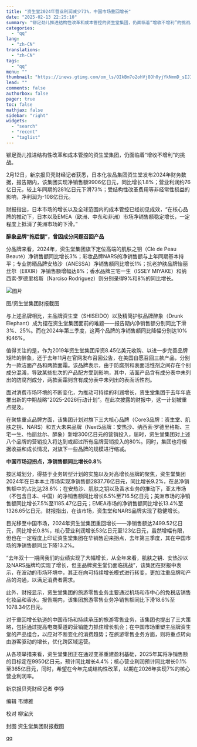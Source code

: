 ```yaml
---
title: "资生堂2024年营业利润减少73%，中国市场重回增长"
date: "2025-02-13 22:25:10"
summary: "铆足劲儿推进结构性改革和成本管控的资生堂集团，仍面临着“增收不增利”的挑战。2月12日，新京报贝壳财..."
categories:
  - "qq"
lang:
  - "zh-CN"
translations:
  - "zh-CN"
tags:
  - "qq"
menu: ""
thumbnail: "https://inews.gtimg.com/om_ls/OIkBm7o2ohVj8Oh0yjYkNmmD_sIJIfv_hKsU8APyKEXakAA_640360/0"
lead: ""
comments: false
authorbox: false
pager: true
toc: false
mathjax: false
sidebar: "right"
widgets:
  - "search"
  - "recent"
  - "taglist"
---
```


铆足劲儿推进结构性改革和成本管控的资生堂集团，仍面临着“增收不增利”的挑战。

2月12日，新京报贝壳财经记者获悉，日本化妆品集团资生堂发布2024年财务数据，报告期内，该集团实现净销售额9906亿日元，同比增长1.8%；营业利润约76亿日元，较上年同期的281亿日元下滑73%；受结构性改革费用等非经常性损益的影响，净利润为-108亿日元。

财报指出，日本市场的增长以及全球范围内的成本管控已经初见成效，“在核心品牌的推动下，日本以及EMEA（欧洲、中东和非洲）市场净销售额稳定增长，一定程度上抵消了美洲市场的下滑。”

**醉象品牌“拖后腿”，曾因成分问题召回产品**

分品牌来看，2024年，资生堂集团旗下定位高端的肌肤之钥（Clé de Peau Beauté）净销售额同比增长3%；彩妆品牌NARS的净销售额与上年同期基本持平；专业防晒品牌安热沙（ANESSA）净销售额同比增长1%；抗老护肤品牌怡丽丝尔（ElIXIR）净销售额增幅达8%；香水品牌三宅一生（ISSEY MIYAKE）和纳西索·罗德里格斯（Narciso Rodriguez）则分别录得9%和8%的同比增长。

![图片](https://inews.gtimg.com/om_bt/OZGXx2FtMj2vfwb67RzoM3eX9uYyj1yRu1cJ4wRBjvnAQAA/641)

图/资生堂集团财报截图

与上述品牌相比，主品牌资生堂（SHISEIDO）以及精简护肤品牌醉象（Drunk Elephant）成为摆在资生堂集团面前的难题——报告期内净销售额分别同比下滑3%、25%。而在2024年第三季度，这两个品牌的净销售额同比降幅分别达10%和46%。

值得关注的是，作为2019年资生堂集团斥资8.45亿美元收购、以进一步完善品牌矩阵的醉象，还于去年11月在官网发布召回公告，在美国自愿召回三款产品，分别为一款洁面产品和两款面霜。该品牌表示，由于防腐剂和表面活性剂之间存在个别成分混淆，导致某些批次的产品配方受到影响，其中，洁面产品含有成分表中未列出的防腐剂成分，两款面霜则含有成分表中未列出的表面活性剂。

面对消费市场环境的不断变化，为推动可持续的利润增长，资生堂集团于去年年底推出新的中期战略“2025-2026行动计划”。在此次披露的财报中，这一计划被重点提及。

在聚焦重点品牌方面，该集团计划对旗下三大核心品牌（Core3品牌：资生堂、肌肤之钥、NARS）和五大未来品牌（Next5品牌：安热沙、纳西索·罗德里格斯、三宅一生、怡丽丝尔、醉象）新增300亿日元的营销投入，届时，资生堂集团对上述八个品牌的营销投入将达到或超过所有品牌营销投入的80%。同时，集团也将根据收益和成长情况，对旗下一些品牌的规模进行缩减。

**中国市场迎拐点，净销售额同比增长0.8%**

按区域划分，得益于业务转型计划的实施以及对高增长品牌的聚焦，资生堂集团2024年在日本本土市场实现净销售额2837.76亿日元，同比增长9.2%，在总净销售额中的占比达28.6%；在安热沙、肌肤之钥以及香水业务的推动下，亚太市场（不包含日本、中国）的净销售额同比增长6.5%至716.5亿日元；美洲市场的净销售额同比增长7.5%至1185.47亿日元；EMEA市场的净销售额同比增长13.4%至1326.65亿日元，财报指出，在该市场，资生堂和NARS品牌实现了稳健增长。

目光移至中国市场，2024年资生堂集团重回增长——净销售额达2499.52亿日元，同比增长0.8%，核心营业利润增长53亿日元至123亿日元，虽然增幅有限，但也在一定程度上印证资生堂集团在华销售迎来拐点，去年第三季度，其在中国市场的净销售额同比下降13.2%。

“去年双十一期间我们的业绩实现了大幅增长，从全年来看，肌肤之钥、安热沙以及NARS品牌均实现了增长，但主品牌资生堂仍面临挑战”，该集团在财报中表示，在波动的市场环境中，其正在向可持续增长模式进行转变，更加注重品牌和产品的沟通，以满足消费者需求。

此外，财报显示，资生堂集团的旅游零售业务主要通过机场和市中心的免税店销售化妆品和香水。报告期内，该集团旅游零售业务净销售额同比下滑18.6%至1078.34亿日元。

对于重回增长轨道的中国市场和持续承压的旅游零售业务，该集团也提出了三大策略，包括通过提高电商渠道的营销能力抓住增长机会；在中国市场重塑主品牌资生堂的产品组合，以应对不断变化的消费趋势；在旅游零售业务方面，则将重点转向由游客驱动的增长，优化跨区域运营。

从各项举措来看，资生堂集团正在通过变革重建盈利基础，2025年其将净销售额的目标定在9950亿日元，预计同比增长4.4%；核心营业利润预计同比增长0.1%至365亿日元，同时，希望在今年完成结构性改革，以期在2026年实现7%的核心营业利润率。

新京报贝壳财经记者 李铮

编辑 韦博雅

校对 柳宝庆

封图 资生堂集团财报截图

[qq](https://new.qq.com/rain/a/20250213A0905I00)
